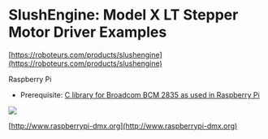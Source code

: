 SlushEngine: Model X LT Stepper Motor Driver Examples
==========

[https://roboteurs.com/products/slushengine](https://roboteurs.com/products/slushengine)


Raspberry Pi 

- Prerequisite: [C library for Broadcom BCM 2835 as used in Raspberry Pi](http://www.airspayce.com/mikem/bcm2835/)

![](https://cdn.shopify.com/s/files/1/0742/2899/products/SlushEngineLT-white_grande.png?v=1487710515)

[http://www.raspberrypi-dmx.org](http://www.raspberrypi-dmx.org)
